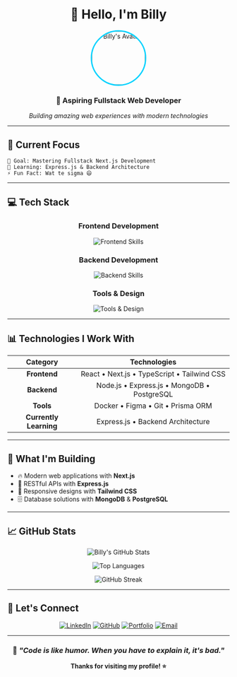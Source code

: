 # <div align="center">👋 Hello, I'm Billy</div>

<div align="center">
  <img src="https://64.media.tumblr.com/b011e7ee16c74dbbe65c880b6d08a67f/3ef557d02cf9c757-30/s400x600/a4cb86fa8637906c4323e5bf0e9766917d20fcb5.jpg" alt="Billy's Avatar" width="120" height="120" style="border-radius: 50%; border: 3px solid #00d2ff;" />
</div>

<div align="center">
  
### 🚀 **Aspiring Fullstack Web Developer**
  
  *Building amazing web experiences with modern technologies*
  
</div>

---

## 🎯 **Current Focus**

```
🔭 Goal: Mastering Fullstack Next.js Development
🌱 Learning: Express.js & Backend Architecture  
⚡ Fun Fact: Wat te sigma 😄
```

---

## 💻 **Tech Stack**

<div align="center">

### **Frontend Development**
<p>
  <img src="https://skillicons.dev/icons?i=react,nextjs,typescript,javascript,redux,tailwind" alt="Frontend Skills" />
</p>

### **Backend Development**  
<p>
  <img src="https://skillicons.dev/icons?i=nodejs,express,mongodb,postgresql,prisma" alt="Backend Skills" />
</p>

### **Tools & Design**
<p>
  <img src="https://skillicons.dev/icons?i=figma,docker,git,vscode" alt="Tools & Design" />
</p>

</div>

---

## 📊 **Technologies I Work With**

<div align="center">
  
| **Category** | **Technologies** |
|:---:|:---:|
| **Frontend** | React • Next.js • TypeScript • Tailwind CSS |
| **Backend** | Node.js • Express.js • MongoDB • PostgreSQL |
| **Tools** | Docker • Figma • Git • Prisma ORM |
| **Currently Learning** | Express.js • Backend Architecture |

</div>

---

## 🎨 **What I'm Building**

- 🔥 Modern web applications with **Next.js**
- 🎯 RESTful APIs with **Express.js**  
- 📱 Responsive designs with **Tailwind CSS**
- 🗄️ Database solutions with **MongoDB** & **PostgreSQL**

---

## 📈 **GitHub Stats**

<div align="center">
  
  <!-- Ganti 'billy-username' dengan username GitHub kamu yang asli -->
  ![Billy's GitHub Stats](https://github-readme-stats.vercel.app/api?username=Billy_AR&show_icons=true&theme=tokyonight&hide_border=true)
  
  ![Top Languages](https://github-readme-stats.vercel.app/api/top-langs/?username=billy-username&layout=compact&theme=tokyonight&hide_border=true)
  
  ![GitHub Streak](https://github-readme-streak-stats.herokuapp.com/?user=billy-username&theme=tokyonight&hide_border=true)

</div>

---

## 🤝 **Let's Connect**

<div align="center">
  
  [![LinkedIn](https://img.shields.io/badge/LinkedIn-0077B5?style=for-the-badge&logo=linkedin&logoColor=white)](your-linkedin-url)
  [![GitHub](https://img.shields.io/badge/GitHub-100000?style=for-the-badge&logo=github&logoColor=white)](your-github-url)
  [![Portfolio](https://img.shields.io/badge/Portfolio-FF5722?style=for-the-badge&logo=google-chrome&logoColor=white)](your-portfolio-url)
  [![Email](https://img.shields.io/badge/Email-D14836?style=for-the-badge&logo=gmail&logoColor=white)](mailto:your-email)

</div>

---

<div align="center">
  
### 💭 *"Code is like humor. When you have to explain it, it's bad."* 

**Thanks for visiting my profile! ⭐**

</div>
